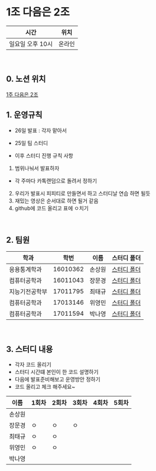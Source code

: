 # 1조 다음은 2조

| 시간 | 위치 |
|----------|------|
| 일요일 오후 10시 | 온라인 | 

<br>

## 0. 노션 위치

[1주 다음은 2조](https://www.notion.so/1-2-69a67019cae2412c9f84f8c44639bab4)

##  1. 운영규칙 
- 26일 발표 : 각자 맡아서
- 25일 팀 스터디

- 이후 스터디 진행 규칙 사항
1. 범위나눠서 발표하자
- 각 주마다 카톡랜덤으로 돌려서 정하기
2. 우리가 발표시 피피티로 만들면서 하고 스터디날 연습 하면 될듯
3. 재밌는 영상은 순서대로 하면 될거 같음 
4. github에 코드 올리고 표에 ㅇ치기
 
 
<br>
 

## 2. 팀원
| 학과 | 학번 | 이름 |스터디 폴더|
| ---- | ---- | ---- |----|
| 응용통계학과     |  16010362    |  손상원   |[스터디 폴더](https://github.com/templar137/AI-/blob/main/AI%20study%20files%26codes)|
| 컴퓨터공학과     |  16011043    |  장문경   |[스터디 폴더](https://github.com/moonk1212/sai_study_forder)|
| 지능기전공학부    |  17011795  | 최태규|[스터디 폴더](https://github.com/xhaktmchl/SAI_2020-2_keras_study)|
|컴퓨터공학과|  17013146  | 위영민|[스터디 폴더](https://github.com/Youngminieo/SAI_2-2_Team)|
|컴퓨터공학과|  17011594  | 박나영|[스터디 폴더](https://github.com/Raymondgwangryeol/SAI-2nd_Semester.git)|
<br>

## 3. 스터디 내용

- 각자 코드 올리기
- 스터디 시간떄 본인이 한 코드 설명하기 
- 다음에 발표준비해보고 운영방안 정하기 
- 코드 올리고 체크 해주세요~

| 이름  |1회차 |2회차|3회차|4회차|5회차|
| ---- | ---- | ---- |---- |---- |---- |
|  손상원   ||||||
|  장문경   |ㅇ|ㅇ|ㅇ|||
| 최태규    |ㅇ|ㅇ||||
|위영민     |ㅇ|ㅇ||||
|박나영||||||


